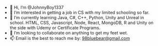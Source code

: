 - 👋 Hi, I’m @JohnnyBoy1337
- 👀 I’m interested in getting a job in CS with my limited schooling so far.
- 🌱 I’m currently learning Java, C#, C++, Python, Unity and Unreal in school. HTML, CSS, Javascript, Node, React, MongoDB, R and Unity on the side with Udemy or Certificate Programs.
- 💞️ I’m looking to collaborate on anything to get my feet wet.
- 📫 Email is the best to reach me by: 98bluebear@gmail.com

<!---
JohnnyBoy1337/JohnnyBoy1337 is a ✨ special ✨ repository because its `README.md` (this file) appears on your GitHub profile.
You can click the Preview link to take a look at your changes.
--->
